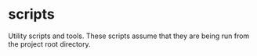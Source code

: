 # scripts

Utility scripts and tools.  These scripts assume that they are being
run from the project root directory.
